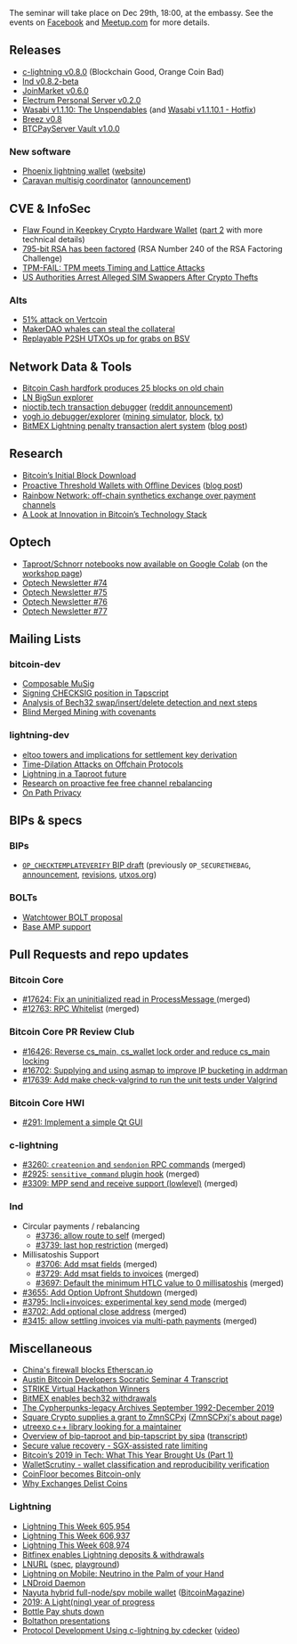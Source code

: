 The seminar will take place on Dec 29th, 18:00, at the embassy.
See the events on [Facebook](https://www.facebook.com/events/560521184736652/)
and [Meetup.com](https://www.meetup.com/bitcoin-il/events/266916383/)
for more details.

## Releases

- [c-lightning v0.8.0](https://github.com/ElementsProject/lightning/blob/v0.8.0/CHANGELOG.md#080---2019-12-16-blockchain-good-orange-coin-bad) (Blockchain Good, Orange Coin Bad)
- [lnd v0.8.2-beta](https://github.com/lightningnetwork/lnd/releases/tag/v0.8.2-beta)
- [JoinMarket v0.6.0](https://github.com/JoinMarket-Org/joinmarket-clientserver/blob/master/docs/release-notes/release-notes-0.6.0.md)
- [Electrum Personal Server v0.2.0](https://github.com/chris-belcher/electrum-personal-server/blob/master/release-notes)
- [Wasabi v1.1.10: The Unspendables](https://github.com/zkSNACKs/WalletWasabi/releases/tag/v1.1.10) (and [Wasabi v1.1.10.1 - Hotfix](https://github.com/zkSNACKs/WalletWasabi/releases/tag/v1.1.10.1))
- [Breez v0.8](https://github.com/breez/breezmobile/releases/tag/0.8.improvements)
- [BTCPayServer Vault v1.0.0](https://github.com/btcpayserver/BTCPayServer.Vault/releases/tag/Vault%2Fv1.0.0)

### New software

- [Phoenix lightning wallet](https://medium.com/@ACINQ/introducing-phoenix-5c5cc76c7f9e) ([website](https://phoenix.acinq.co/))
- [Caravan multisig coordinator](https://github.com/unchained-capital/caravan) ([announcement](https://www.unchained-capital.com/blog/the-caravan-arrives/))

## CVE & InfoSec

- [Flaw Found in Keepkey Crypto Hardware Wallet](https://blog.kraken.com/post/3245/flaw-found-in-keepkey-crypto-hardware-wallet/) ([part 2](https://blog.kraken.com/post/3248/flaw-found-in-keepkey-crypto-hardware-wallet-part-2/) with more technical details)
- [795-bit RSA has been factored](https://lists.gforge.inria.fr/pipermail/cado-nfs-discuss/2019-December/001139.html) (RSA Number 240 of the RSA Factoring Challenge)
- [TPM-FAIL: TPM meets Timing and Lattice Attacks](https://tpm.fail/tpmfail.pdf)
- [US Authorities Arrest Alleged SIM Swappers After Crypto Thefts](https://www.coindesk.com/us-authorities-arrest-alleged-sim-swappers-after-crypto-thefts)

### Alts

- [51% attack on Vertcoin](https://gist.github.com/metalicjames/f2acdb9ef448ec5298173b36c7c54133)
- [MakerDAO whales can steal the collateral](https://medium.com/coinmonks/how-to-turn-20m-into-340m-in-15-seconds-48d161a42311?)
- [Replayable P2SH UTXOs up for grabs on BSV](https://www.reddit.com/r/bsv/comments/edr0av/massive_replay_theft_coming_to_a_scamchain_near/)

## Network Data & Tools

- [Bitcoin Cash hardfork produces 25 blocks on old chain](https://twitter.com/bitmexresearch/status/1197957855288209410)
- [LN BigSun explorer](https://ln.bigsun.xyz/)
- [nioctib.tech transaction debugger](https://nioctib.tech/#/transaction/f2f398dace996dab12e0cfb02fb0b59de0ef0398be393d90ebc8ab397550370b) ([reddit announcement](https://www.reddit.com/r/Bitcoin/comments/ec513o/displaying_any_raw_transaction_data_in_structured/))
- [yogh.io debugger/explorer](http://srv1.yogh.io/) ([mining simulator](http://srv1.yogh.io/#mine:last), [block](http://srv1.yogh.io/#block:last), [tx](http://srv1.yogh.io/#tx:id:646E65D169EFBA77F48B5FC2CACB53D70F6B6B1F607877EE9292EBBADD2F06FD))
- [BitMEX Lightning penalty transaction alert system](https://forkmonitor.info/lightning) ([blog post](https://blog.bitmex.com/lightning-network-part-5-bitmex-research-launches-penalty-transaction-alert-system/))

## Research

- [Bitcoin’s Initial Block Download](https://blog.bitmex.com/bitcoins-initial-block-download/)
- [Proactive Threshold Wallets with Oﬄine Devices](https://eprint.iacr.org/2019/1328.pdf) ([blog post](https://medium.com/zengo/refresh-when-you-wake-up-proactive-threshold-wallets-with-offline-devices-5e849e9d4c29))
- [Rainbow Network: off-chain synthetics exchange over payment channels](http://research.paradigm.xyz/RainbowNetwork.pdf)
- [A Look at Innovation in Bitcoin’s Technology Stack](https://medium.com/digitalassetresearch/a-look-at-innovation-in-bitcoins-technology-stack-7edf877eab14)

## Optech

- [Taproot/Schnorr notebooks now available on Google Colab](https://github.com/bitcoinops/bitcoinops.github.io/pull/281) (on the [workshop page](https://bitcoinops.org/en/schorr-taproot-workshop/))
- [Optech Newsletter #74](https://bitcoinops.org/en/newsletters/2019/11/27/)
- [Optech Newsletter #75](https://bitcoinops.org/en/newsletters/2019/12/04/)
- [Optech Newsletter #76](https://bitcoinops.org/en/newsletters/2019/12/11/)
- [Optech Newsletter #77](https://bitcoinops.org/en/newsletters/2019/12/18/)

## Mailing Lists

### bitcoin-dev

- [Composable MuSig](https://lists.linuxfoundation.org/pipermail/bitcoin-dev/2019-November/017493.html)
- [Signing CHECKSIG position in Tapscript](https://lists.linuxfoundation.org/pipermail/bitcoin-dev/2019-November/017495.html)
- [Analysis of Bech32 swap/insert/delete detection and next steps](https://lists.linuxfoundation.org/pipermail/bitcoin-dev/2019-December/017521.html)
- [Blind Merged Mining with covenants](https://lists.linuxfoundation.org/pipermail/bitcoin-dev/2019-December/017534.html)

### lightning-dev

- [eltoo towers and implications for settlement key derivation](https://lists.linuxfoundation.org/pipermail/lightning-dev/2019-November/002349.html)
- [Time-Dilation Attacks on Offchain Protocols](https://lists.linuxfoundation.org/pipermail/lightning-dev/2019-December/002369.html)
- [Lightning in a Taproot future](https://lists.linuxfoundation.org/pipermail/lightning-dev/2019-December/002375.html)
- [Research on proactive fee free channel rebalancing](https://lists.linuxfoundation.org/pipermail/lightning-dev/2019-December/002406.html)
- [On Path Privacy](https://lists.linuxfoundation.org/pipermail/lightning-dev/2019-December/002408.html)

## BIPs & specs

### BIPs

- [`OP_CHECKTEMPLATEVERIFY` BIP draft](https://github.com/JeremyRubin/bips/blob/ctv/bip-ctv.mediawiki)
  (previously `OP_SECURETHEBAG`, [announcement](https://lists.linuxfoundation.org/pipermail/bitcoin-dev/2019-November/017494.html),
  [revisions](https://lists.linuxfoundation.org/pipermail/bitcoin-dev/2019-December/017525.html),
  [utxos.org](https://utxos.org/))

### BOLTs

- [Watchtower BOLT proposal](https://lists.linuxfoundation.org/pipermail/lightning-dev/2019-November/002350.html)
- [Base AMP support](https://github.com/lightningnetwork/lightning-rfc/pull/643)

## Pull Requests and repo updates

### Bitcoin Core

- [\#17624: Fix an uninitialized read in ProcessMessage ](https://github.com/bitcoin/bitcoin/pull/17624) (merged)
- [\#12763: RPC Whitelist](https://github.com/bitcoin/bitcoin/pull/12763) (merged)

### Bitcoin Core PR Review Club

- [\#16426: Reverse cs_main, cs_wallet lock order and reduce cs_main locking](https://bitcoincore.reviews/16426.html)
- [\#16702: Supplying and using asmap to improve IP bucketing in addrman](https://bitcoincore.reviews/16702.html)
- [\#17639: Add make check-valgrind to run the unit tests under Valgrind](https://bitcoincore.reviews/17639.html)

### Bitcoin Core HWI

- [\#291: Implement a simple Qt GUI](https://github.com/bitcoin-core/HWI/pull/291)

### c-lightning

- [\#3260: `createonion` and `sendonion` RPC commands](https://github.com/ElementsProject/lightning/pull/3260) (merged)
- [\#2925: `sensitive_command` plugin hook](https://github.com/ElementsProject/lightning/pull/2925) (merged)
- [\#3309: MPP send and receive support (lowlevel)](https://github.com/ElementsProject/lightning/issues/3309) (merged)

### lnd

- Circular payments / rebalancing
  - [\#3736: allow route to self](https://github.com/lightningnetwork/lnd/pull/3736) (merged)
  - [\#3739: last hop restriction](https://github.com/lightningnetwork/lnd/pull/3739) (merged)
- Millisatoshis Support
  - [\#3706: Add msat fields](https://github.com/lightningnetwork/lnd/pull/3706) (merged)
  - [\#3729: Add msat fields to invoices](https://github.com/lightningnetwork/lnd/pull/3729) (merged)
  - [\#3697: Default the minimum HTLC value to 0 millisatoshis](https://github.com/lightningnetwork/lnd/pull/3697) (merged)
- [\#3655: Add Option Upfront Shutdown](https://github.com/lightningnetwork/lnd/pull/3655) (merged)
- [\#3795: lncli+invoices: experimental key send mode](https://github.com/lightningnetwork/lnd/pull/3795) (merged)
- [\#3702: Add optional close address](https://github.com/lightningnetwork/lnd/pull/3702) (merged)
- [\#3415: allow settling invoices via multi-path payments](https://github.com/lightningnetwork/lnd/pull/3415) (merged)

## Miscellaneous

- [China's firewall blocks Etherscan.io](https://www.coindesk.com/chinas-internet-firewall-has-blocked-access-to-ethereum-block-explorer-etherscan-io)
- [Austin Bitcoin Developers Socratic Seminar 4 Transcript](https://diyhpl.us/wiki/transcripts/austin-bitcoin-developers/2019-11-19-socratic-seminar-4/)
- [STRIKE Virtual Hackathon Winners](https://medium.com/zebedee-engineering/lightning-this-week-605-954-23403a1f9737)
- [BitMEX enables bech32 withdrawals](https://blog.bitmex.com/bitmex-enables-bech32-sending-support/)
- [The Cypherpunks-legacy Archives September 1992-December 2019](https://www.metzdowd.com/pipermail/cryptography/2019-December/035487.html)
- [Square Crypto supplies a grant to ZmnSCPxj](https://twitter.com/sqcrypto/status/1204815615678177280) ([ZmnSCPxj's about page](https://zmnscpxj.github.io/about.html))
- [utreexo c++ library looking for a maintainer](https://github.com/theuni/libutreexo)
- [Overview of bip-taproot and bip-tapscript by sipa](https://prezi.com/view/AlXd19INd3isgt3SvW8g/) ([transcript](https://diyhpl.us/wiki/transcripts/sf-bitcoin-meetup/2019-12-16-bip-taproot-bip-tapscript/))
- [Secure value recovery - SGX-assisted rate limiting](https://signal.org/blog/secure-value-recovery/)
- [Bitcoin’s 2019 in Tech: What This Year Brought Us (Part 1)](https://bitcoinmagazine.com/articles/bitcoins-2019-in-tech-what-this-year-brought-us-part-1)
- [WalletScrutiny - wallet classification and reproducibility verification](https://walletscrutiny.com/)
- [CoinFloor becomes Bitcoin-only](https://blog.coinfloor.co.uk/post/189719817726/coinfloor-sets-eyes-on-bitcoin-only-services-from)
- [Why Exchanges Delist Coins](https://medium.com/@jimmysong/why-exchanges-delist-coins-339bfe99d50)

### Lightning

- [Lightning This Week 605,954](https://medium.com/zebedee-engineering/lightning-this-week-605-954-23403a1f9737)
- [Lightning This Week 606,937](https://medium.com/zebedee-engineering/lightning-this-week-606-937-7aafde67e264)
- [Lightning This Week 608,974](https://medium.com/zebedee-engineering/lightning-this-week-608-974-13c63ccf6514)
- [Bitfinex enables Lightning deposits & withdrawals](https://twitter.com/paoloardoino/status/1201590067451613185)
- [LNURL](https://github.com/fiatjaf/awesome-lnurl) ([spec](https://github.com/btcontract/lnurl-rfc/blob/master/spec.md), [playground](https://lnurl.bigsun.xyz/))
- [Lightning on Mobile: Neutrino in the Palm of your Hand](https://blog.lightning.engineering/posts/2019/11/21/mobile-lnd.html)
- [LNDroid Daemon](https://github.com/lndroid/lndroid-daemon)
- [Nayuta hybrid full-node/spv mobile wallet](https://medium.com/nayuta-en/running-a-lnd-along-side-bitcoind-on-android-779dcf4e16bb) ([BitcoinMagazine](https://bitcoinmagazine.com/articles/nayuta-launches-hybrid-full-node-spv-mobile-bitcoin-wallet))
- [2019: A Light(ning) year of progress](https://medium.com/breez-technology/2019-a-light-ning-year-of-progress-22648704a460)
- [Bottle Pay shuts down](https://bottlepay.helpscoutdocs.com/article/40-official-announcement-on-the-shutdown-of-bottle-pay)
- [Boltathon presentations](https://www.youtube.com/playlist?list=PLC_AgDAr0m6Rdl7emeEWR2JuJ8TQ-en4X)
- [Protocol Development Using c-lightning by cdecker](https://cdecker.github.io/presentations/20191207-boltathon.html) ([video](https://www.youtube.com/watch?v=oYbxGWXuv4A))

